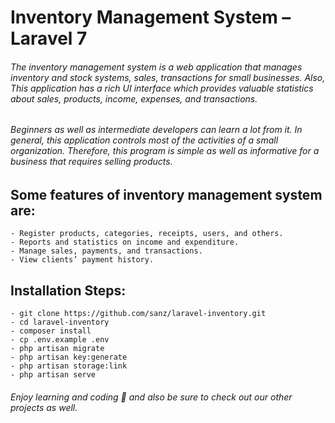 # Inventory Management System – Laravel 7
###### The inventory management system is a web application that manages inventory and stock systems, sales, transactions for small businesses. Also, This application has a rich UI interface which provides valuable statistics about sales, products, income, expenses, and transactions.

###### Beginners as well as intermediate developers can learn a lot from it. In general, this application controls most of the activities of a small organization. Therefore, this program is simple as well as informative for a business that requires selling products.

## Some features of inventory management system are:
```
- Register products, categories, receipts, users, and others.
- Reports and statistics on income and expenditure.
- Manage sales, payments, and transactions.
- View clients’ payment history.
```
## Installation Steps:
```
- git clone https://github.com/sanz/laravel-inventory.git
- cd laravel-inventory
- composer install
- cp .env.example .env
- php artisan migrate
- php artisan key:generate
- php artisan storage:link
- php artisan serve
```

###### Enjoy learning and coding 🙂 and also be sure to check out our other projects as well.

